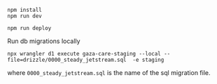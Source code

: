 ```
npm install
npm run dev
```

```
npm run deploy
```


Run db migrations locally
```
npx wrangler d1 execute gaza-care-staging --local --file=drizzle/0000_steady_jetstream.sql  -e staging
```

where `0000_steady_jetstream.sql` is the name of the sql migration file.
